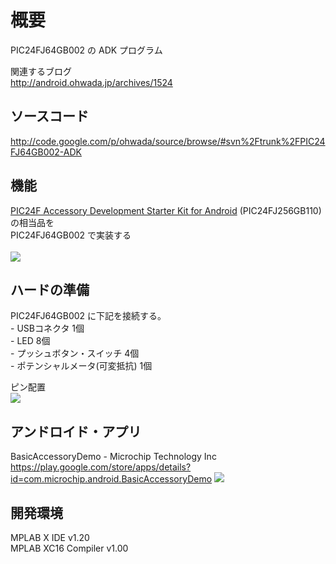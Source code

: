 # 概要 #
PIC24FJ64GB002 の ADK プログラム

関連するブログ <br>
<a href='http://android.ohwada.jp/archives/1524'>http://android.ohwada.jp/archives/1524</a>

<h2>ソースコード</h2>
<a href='http://code.google.com/p/ohwada/source/browse/#svn%2Ftrunk%2FPIC24FJ64GB002-ADK'>http://code.google.com/p/ohwada/source/browse/#svn%2Ftrunk%2FPIC24FJ64GB002-ADK</a>

<h2>機能</h2>
<a href='http://www.microchip.com/stellent/idcplg?IdcService=SS_GET_PAGE&nodeId=1406&dDocName=en553673'>PIC24F Accessory Development Starter Kit for Android</a> (PIC24FJ256GB110) の相当品を<br>
PIC24FJ64GB002 で実装する<br>
<br>
<img src='http://ohwada.googlecode.com/files/20120611pic_adk_1.png' />

<h2>ハードの準備</h2>
PIC24FJ64GB002 に下記を接続する。<br>
- USBコネクタ 1個<br>
- LED 8個<br>
- プッシュボタン・スイッチ 4個<br>
- ポテンシャルメータ(可変抵抗) 1個 <br>

ピン配置 <br>
<img src='http://ohwada.googlecode.com/files/20120610_PIC24FJ64GB002-ADK-Pin-Assignment_2.png' />

<h2>アンドロイド・アプリ</h2>
BasicAccessoryDemo - Microchip Technology Inc <br>
<a href='https://play.google.com/store/apps/details?id=com.microchip.android.BasicAccessoryDemo'>https://play.google.com/store/apps/details?id=com.microchip.android.BasicAccessoryDemo</a>

<img src='http://ohwada.googlecode.com/files/20120610_basic_accessory_demo.jpg' />

<h2>開発環境</h2>
MPLAB X IDE v1.20 <br>
MPLAB XC16 Compiler v1.00